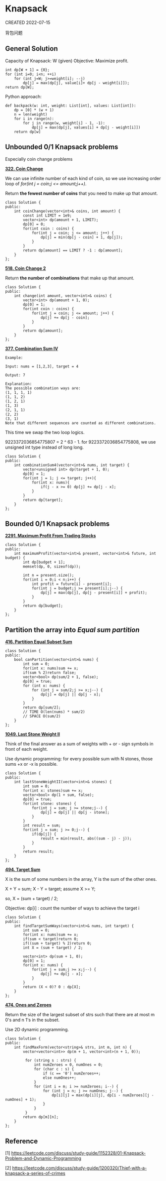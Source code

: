 # Knapsack

CREATED 2022-07-15

背包问题

## General Solution

Capacity of Knapsack: W (given)
Objective: Maximize profit.

```
int dp[W + 1] = {0};
for (int i=0; i<n; ++i)
    for (int j=W; j>=weight[i]; --j)
        dp[j] = max(dp[j], value[i]+ dp[j - weight[i]]);
return dp[W];
```

Python approach:

```
def backpack(w: int, weight: List[int], values: List[int]):
    dp = [0] * (w + 1)
    n = len(weight)
    for i in range(n):
        for j in range(w, weight[i] - 1, -1):
            dp[j] = max(dp[j], values[i] + dp[j - weight[i]])
    return dp[w]
```

## Unbounded 0/1 Knapsack problems

Especially coin change problems

**[322. Coin Change](https://leetcode.com/problems/coin-change/)**

We can use infinite number of each kind of coin, so we use increasing order loop of *for(int j = coin;j <= amount;j++)*.

Return **the fewest number of coins** that you need to make up that amount.

```
class Solution {
public:
    int coinChange(vector<int>& coins, int amount) {
        const int LIMIT = 1e9;
        vector<int> dp(amount + 1, LIMIT);
        dp[0] = 0;
        for(int coin : coins) {
            for(int j = coin; j <= amount; j++) {
                dp[j] = min(dp[j - coin] + 1, dp[j]);
            }
        }
        return dp[amount] == LIMIT ? -1 : dp[amount];
    }
};
```

**[518. Coin Change 2](https://leetcode.com/problems/coin-change-2/)**

Return **the number of combinations** that make up that amount.

```
class Solution {
public:
    int change(int amount, vector<int>& coins) {
        vector<int> dp(amount + 1, 0);
        dp[0] = 1;
        for(int coin : coins) {
            for(int j = coin; j <= amount; j++) {
                dp[j] += dp[j - coin];
            }
        }
        return dp[amount];
    }
};
```

**[377. Combination Sum IV](https://leetcode.com/problems/combination-sum-iv/)**

```
Example:

Input: nums = [1,2,3], target = 4

Output: 7

Explanation:
The possible combination ways are:
(1, 1, 1, 1)
(1, 1, 2)
(1, 2, 1)
(1, 3)
(2, 1, 1)
(2, 2)
(3, 1)
Note that different sequences are counted as different combinations.
```

This time we swap the two loop logics.

9223372036854775807 = 2 ^ 63 - 1. for 9223372036854775808, we use unsigned int type instead of long long.

```
class Solution {
public:
    int combinationSum4(vector<int>& nums, int target) {
        vector<unsigned int> dp(target + 1, 0);
        dp[0] = 1;
        for(int j = 1; j <= target; j++){
            for(int x: nums){
                if(j - x >= 0) dp[j] += dp[j - x];
            }
        }
        return dp[target];
    }
};
```

## Bounded 0/1 Knapsack problems

**[2291. Maximum Profit From Trading Stocks](https://leetcode.com/problems/maximum-profit-from-trading-stocks/)**

```
class Solution {
public:
    int maximumProfit(vector<int>& present, vector<int>& future, int budget) {
        int dp[budget + 1];
        memset(dp, 0, sizeof(dp));
        
        int n = present.size();
        for(int i = 0;i < n;i++) {
            int profit = future[i] - present[i];
            for(int j = budget;j >= present[i];j--) {
                dp[j] = max(dp[j], dp[j - present[i]] + profit);
            }
        }
        return dp[budget];     
    }
};
```

## Partition the array into *Equal sum partition*

**[416. Partition Equal Subset Sum](https://leetcode.com/problems/partition-equal-subset-sum/)**

```
class Solution {
public:
    bool canPartition(vector<int>& nums) {
        int sum = 0;
        for(int x: nums)sum += x;
        if(sum % 2)return false;
        vector<bool> dp(sum/2 + 1, false);
        dp[0] = true;
        for (int x: nums) {
            for (int j = sum/2;j >= x;j--) {
                dp[j] = dp[j] || dp[j - x];
            }
        }
        return dp[sum/2];
        // TIME O(len(nums) * sum/2)
        // SPACE O(sum/2)    
    }
};
```

**[1049. Last Stone Weight II](https://leetcode.com/problems/last-stone-weight-ii/)**

Think of the final answer as a sum of weights with + or - sign symbols in front of each weight.

Use dynamic programming: for every possible sum with N stones, those sums +x or -x is possible.

```
class Solution {
public:
    int lastStoneWeightII(vector<int>& stones) {
        int sum = 0;
        for(int x: stones)sum += x;
        vector<bool> dp(1 + sum, false);
        dp[0] = true;
        for(int stone: stones) {
            for(int j = sum; j >= stone;j--) {
                dp[j] = dp[j] || dp[j - stone];
            }
        }
        int result = sum;
        for(int j = sum; j >= 0;j--) {
            if(dp[j]) {
                result = min(result, abs((sum - j) - j));
            }
        }
        return result;
    }
};
```

**[494. Target Sum](https://leetcode.com/problems/target-sum/)**

X is the sum of some numbers in the array, Y is the sum of the other ones.

X + Y = sum; X - Y = target; assume X >= Y;

so, X = (sum + target) / 2;

Objective: dp[i] : count the number of ways to achieve the target i

```
class Solution {
public:
    int findTargetSumWays(vector<int>& nums, int target) {
        int sum = 0;
        for(int x: nums)sum += x;
        if(sum < target)return 0;
        if((sum + target) % 2)return 0;
        int X = (sum + target) / 2;
        
        vector<int> dp(sum + 1, 0);
        dp[0] = 1;
        for(int x: nums) {
            for(int j = sum;j >= x;j--) {
                dp[j] += dp[j - x];
            }
        }
        return (X < 0)? 0 : dp[X];
    }
};
```

**[474. Ones and Zeroes](https://leetcode.com/problems/ones-and-zeroes/)**

Return the size of the largest subset of strs such that there are at most m 0's and n 1's in the subset.

Use 2D dynamic programming.

```
class Solution {
public:
    int findMaxForm(vector<string>& strs, int m, int n) {
        vector<vector<int>> dp(m + 1, vector<int>(n + 1, 0));

         for (string s : strs) {
             int numZeroes = 0, numOnes = 0;
             for (char c : s) {
                 if (c == '0') numZeroes++;
                 else numOnes++;
             }
             for (int i = m; i >= numZeroes; i--) {
                 for (int j = n; j >= numOnes; j--) {
                     dp[i][j] = max(dp[i][j], dp[i - numZeroes][j - numOnes] + 1);
                 }
             }
         }
        return dp[m][n];
    }
};
```

## Reference

[1] <https://leetcode.com/discuss/study-guide/1152328/01-Knapsack-Problem-and-Dynamic-Programming>

[2] <https://leetcode.com/discuss/study-guide/1200320/Thief-with-a-knapsack-a-series-of-crimes>
